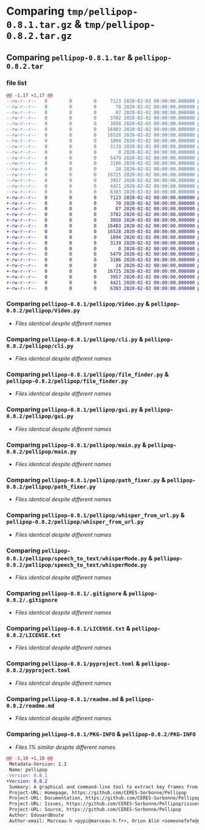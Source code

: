# Comparing `tmp/pellipop-0.8.1.tar.gz` & `tmp/pellipop-0.8.2.tar.gz`

## Comparing `pellipop-0.8.1.tar` & `pellipop-0.8.2.tar`

### file list

```diff
@@ -1,17 +1,17 @@
--rw-r--r--   0        0        0     7123 2020-02-02 00:00:00.000000 pellipop-0.8.1/pellipop/Video.py
--rw-r--r--   0        0        0       70 2020-02-02 00:00:00.000000 pellipop-0.8.1/pellipop/__about__.py
--rw-r--r--   0        0        0       87 2020-02-02 00:00:00.000000 pellipop-0.8.1/pellipop/__init__.py
--rw-r--r--   0        0        0     3782 2020-02-02 00:00:00.000000 pellipop-0.8.1/pellipop/cli.py
--rw-r--r--   0        0        0     3058 2020-02-02 00:00:00.000000 pellipop-0.8.1/pellipop/file_finder.py
--rw-r--r--   0        0        0    16483 2020-02-02 00:00:00.000000 pellipop-0.8.1/pellipop/gui.py
--rw-r--r--   0        0        0    16528 2020-02-02 00:00:00.000000 pellipop-0.8.1/pellipop/main.py
--rw-r--r--   0        0        0     1894 2020-02-02 00:00:00.000000 pellipop-0.8.1/pellipop/path_fixer.py
--rw-r--r--   0        0        0     3139 2020-02-02 00:00:00.000000 pellipop-0.8.1/pellipop/whisper_from_url.py
--rw-r--r--   0        0        0        0 2020-02-02 00:00:00.000000 pellipop-0.8.1/pellipop/speech_to_text/__init__.py
--rw-r--r--   0        0        0     5479 2020-02-02 00:00:00.000000 pellipop-0.8.1/pellipop/speech_to_text/whisperMode.py
--rw-r--r--   0        0        0     3186 2020-02-02 00:00:00.000000 pellipop-0.8.1/.gitignore
--rw-r--r--   0        0        0       24 2020-02-02 00:00:00.000000 pellipop-0.8.1/.hgignore
--rw-r--r--   0        0        0    16725 2020-02-02 00:00:00.000000 pellipop-0.8.1/LICENSE.txt
--rw-r--r--   0        0        0     3957 2020-02-02 00:00:00.000000 pellipop-0.8.1/pyproject.toml
--rw-r--r--   0        0        0     4421 2020-02-02 00:00:00.000000 pellipop-0.8.1/readme.md
--rw-r--r--   0        0        0     6303 2020-02-02 00:00:00.000000 pellipop-0.8.1/PKG-INFO
+-rw-r--r--   0        0        0     7123 2020-02-02 00:00:00.000000 pellipop-0.8.2/pellipop/Video.py
+-rw-r--r--   0        0        0       70 2020-02-02 00:00:00.000000 pellipop-0.8.2/pellipop/__about__.py
+-rw-r--r--   0        0        0       87 2020-02-02 00:00:00.000000 pellipop-0.8.2/pellipop/__init__.py
+-rw-r--r--   0        0        0     3782 2020-02-02 00:00:00.000000 pellipop-0.8.2/pellipop/cli.py
+-rw-r--r--   0        0        0     3058 2020-02-02 00:00:00.000000 pellipop-0.8.2/pellipop/file_finder.py
+-rw-r--r--   0        0        0    16483 2020-02-02 00:00:00.000000 pellipop-0.8.2/pellipop/gui.py
+-rw-r--r--   0        0        0    16528 2020-02-02 00:00:00.000000 pellipop-0.8.2/pellipop/main.py
+-rw-r--r--   0        0        0     1894 2020-02-02 00:00:00.000000 pellipop-0.8.2/pellipop/path_fixer.py
+-rw-r--r--   0        0        0     3139 2020-02-02 00:00:00.000000 pellipop-0.8.2/pellipop/whisper_from_url.py
+-rw-r--r--   0        0        0        0 2020-02-02 00:00:00.000000 pellipop-0.8.2/pellipop/speech_to_text/__init__.py
+-rw-r--r--   0        0        0     5479 2020-02-02 00:00:00.000000 pellipop-0.8.2/pellipop/speech_to_text/whisperMode.py
+-rw-r--r--   0        0        0     3186 2020-02-02 00:00:00.000000 pellipop-0.8.2/.gitignore
+-rw-r--r--   0        0        0       24 2020-02-02 00:00:00.000000 pellipop-0.8.2/.hgignore
+-rw-r--r--   0        0        0    16725 2020-02-02 00:00:00.000000 pellipop-0.8.2/LICENSE.txt
+-rw-r--r--   0        0        0     3957 2020-02-02 00:00:00.000000 pellipop-0.8.2/pyproject.toml
+-rw-r--r--   0        0        0     4421 2020-02-02 00:00:00.000000 pellipop-0.8.2/readme.md
+-rw-r--r--   0        0        0     6303 2020-02-02 00:00:00.000000 pellipop-0.8.2/PKG-INFO
```

### Comparing `pellipop-0.8.1/pellipop/Video.py` & `pellipop-0.8.2/pellipop/Video.py`

 * *Files identical despite different names*

### Comparing `pellipop-0.8.1/pellipop/cli.py` & `pellipop-0.8.2/pellipop/cli.py`

 * *Files identical despite different names*

### Comparing `pellipop-0.8.1/pellipop/file_finder.py` & `pellipop-0.8.2/pellipop/file_finder.py`

 * *Files identical despite different names*

### Comparing `pellipop-0.8.1/pellipop/gui.py` & `pellipop-0.8.2/pellipop/gui.py`

 * *Files identical despite different names*

### Comparing `pellipop-0.8.1/pellipop/main.py` & `pellipop-0.8.2/pellipop/main.py`

 * *Files identical despite different names*

### Comparing `pellipop-0.8.1/pellipop/path_fixer.py` & `pellipop-0.8.2/pellipop/path_fixer.py`

 * *Files identical despite different names*

### Comparing `pellipop-0.8.1/pellipop/whisper_from_url.py` & `pellipop-0.8.2/pellipop/whisper_from_url.py`

 * *Files identical despite different names*

### Comparing `pellipop-0.8.1/pellipop/speech_to_text/whisperMode.py` & `pellipop-0.8.2/pellipop/speech_to_text/whisperMode.py`

 * *Files identical despite different names*

### Comparing `pellipop-0.8.1/.gitignore` & `pellipop-0.8.2/.gitignore`

 * *Files identical despite different names*

### Comparing `pellipop-0.8.1/LICENSE.txt` & `pellipop-0.8.2/LICENSE.txt`

 * *Files identical despite different names*

### Comparing `pellipop-0.8.1/pyproject.toml` & `pellipop-0.8.2/pyproject.toml`

 * *Files identical despite different names*

### Comparing `pellipop-0.8.1/readme.md` & `pellipop-0.8.2/readme.md`

 * *Files identical despite different names*

### Comparing `pellipop-0.8.1/PKG-INFO` & `pellipop-0.8.2/PKG-INFO`

 * *Files 1% similar despite different names*

```diff
@@ -1,10 +1,10 @@
 Metadata-Version: 2.3
 Name: pellipop
-Version: 0.8.1
+Version: 0.8.2
 Summary: A graphical and command-line tool to extract key frames from videos along with their retranscription. It uses the Whisper API to transcribe the audio. It also generates a CSV file with the extracted key frames and their corresponding text.
 Project-URL: Homepage, https://github.com/CERES-Sorbonne/Pellipop
 Project-URL: Documentation, https://github.com/CERES-Sorbonne/Pellipop#readme
 Project-URL: Issues, https://github.com/CERES-Sorbonne/Pellipop/issues
 Project-URL: Source, https://github.com/CERES-Sorbonne/Pellipop
 Author: EdouardBoute
 Author-email: Marceau-h <pypi@marceau-h.fr>, Orion Alié <someonefefe@gmail.com>
```

